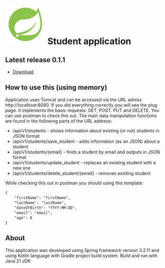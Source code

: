 # ![](/doc/icon.png) Student application
## Latest release 0.1.1
- [Download](https://github.com/q2L3ntk/APIStudents-kt/releases/tag/InMemoryWithFix_1)
## How to use this (using memory)
Application uses Tomcat and can be accessed via the URL adress http://localhost:8080. If you did everything correctly you will see the plug page.
It implements the basic requests: GET, POST. PUT and DELETE. You can use postman to check this out.
The main data manipulation functions are found in the following parts of the URL address:
- /api/v1/students - shows information about existing (or not) students in JSON format
- /api/v1/students/save_student - adds information (as an JSON) about a student
- /api/v1/students/{email} - finds a student by email and outputs in JSON format
- /api/v1/students/update_student - replaces an existing student with a new one
- /api/v1/students/delete_student/{email} - removes existing student

While checking this out in postman you should using this template:
```
{
    "firstName": "firstName",
    "lastName": "lastName",
    "dateOfBirth": "YYYY-MM-DD",
    "email": "email",
    "age": 0
}
```
## About
This application was developed using Spring framework version 3.2.11 and using Kotlin language with Gradle project build system. Build and run with Java 21 JDK

